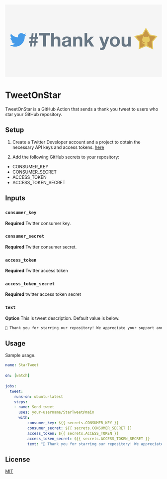 <img src="./thumbnail.png" />

# TweetOnStar

TweetOnStar is a GitHub Action that sends a thank you tweet to users who star your GitHub repository.

## Setup

1. Create a Twitter Developer account and a project to obtain the necessary API keys and access tokens.
[here](https://developer.twitter.com/en)

2. Add the following GitHub secrets to your repository:
- CONSUMER_KEY
- CONSUMER_SECRET
- ACCESS_TOKEN
- ACCESS_TOKEN_SECRET

## Inputs

### `consumer_key `

**Required** Twitter consumer key.

### `consumer_secret `

**Required** Twitter consumer secret.

### `access_token `

**Required** Twitter access token

### `access_token_secret `

**Required** twitter access token secret

### `text `

**Option** This is tweet description.
Default value is below.

```txt
🌟 Thank you for starring our repository! We appreciate your support and will continue to deliver great content! 😃 #GitHub #Star
```

## Usage

Sample usage.

```yml
name: StarTweet

on: [watch]

jobs:
  tweet:
    runs-on: ubuntu-latest
    steps:
    - name: Send tweet
      uses: your-username/StarTweet@main
      with:
          consumer_key: ${{ secrets.CONSUMER_KEY }}
          consumer_secret: ${{ secrets.CONSUMER_SECRET }}
          access_token: ${{ secrets.ACCESS_TOKEN }}
          access_token_secret: ${{ secrets.ACCESS_TOKEN_SECRET }}
          text: "🌟 Thank you for starring our repository! We appreciate your support and will continue to deliver great content! 😃 #GitHub #Star" # option

```

## License

[MIT](https://choosealicense.com/licenses/mit/)